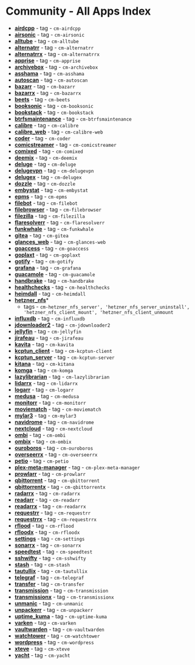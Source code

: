 # Community - All Apps Index

  -  **[airdcpp](../community/apps/airdcpp.md)**  - tag - `cm-airdcpp`
  -  **[airsonic](../community/apps/airsonic.md)**  - tag - `cm-airsonic`
  -  **[alltube](../community/apps/alltube.md)**  - tag - `cm-alltube`
  -  **[alternatrr](../community/apps/alternatrr.md)**  - tag - `cm-alternatrr`
  -  **[alternatrrx](../community/apps/alternatrrx.md)**  - tag - `cm-alternatrrx`
  -  **[apprise](../community/apps/apprise.md)**  - tag - `cm-apprise`
  -  **[archivebox](../community/apps/archivebox.md)**  - tag - `cm-archivebox`
  -  **[asshama](../community/apps/asshama.md)**  - tag - `cm-asshama`
  -  **[autoscan](../community/apps/autoscan.md)**  - tag - `cm-autoscan`
  -  **[bazarr](../community/apps/bazarr.md)**  - tag - `cm-bazarr`
  -  **[bazarrx](../community/apps/bazarrx.md)**  - tag - `cm-bazarrx`
  -  **[beets](../community/apps/beets.md)**  - tag - `cm-beets`
  -  **[booksonic](../community/apps/booksonic.md)**  - tag - `cm-booksonic`
  -  **[bookstack](../community/apps/bookstack.md)**  - tag - `cm-bookstack`
  -  **[btrfsmaintenance](../community/apps/btrfsmaintenance.md)**  - tag - `cm-btrfsmaintenance`
  -  **[calibre](../community/apps/calibre.md)**  - tag - `cm-calibre`
  -  **[calibre_web](../community/apps/calibre_web.md)**  - tag - `cm-calibre-web`
  -  **[coder](../community/apps/coder.md)**  - tag - `cm-coder`
  -  **[comicstreamer](../community/apps/comicstreamer.md)**  - tag - `cm-comicstreamer`
  -  **[comixed](../community/apps/comixed.md)**  - tag - `cm-comixed`
  -  **[deemix](../community/apps/deemix.md)**  - tag - `cm-deemix`
  -  **[deluge](../community/apps/deluge.md)**  - tag - `cm-deluge`
  -  **[delugevpn](../community/apps/delugevpn.md)**  - tag - `cm-delugevpn`
  -  **[delugex](../community/apps/delugex.md)**  - tag - `cm-delugex`
  -  **[dozzle](../community/apps/dozzle.md)**  - tag - `cm-dozzle`
  -  **[embystat](../community/apps/embystat.md)**  - tag - `cm-embystat`
  -  **[epms](../community/apps/epms.md)**  - tag - `cm-epms`
  -  **[filebot](../community/apps/filebot.md)**  - tag - `cm-filebot`
  -  **[filebrowser](../community/apps/filebrowser.md)**  - tag - `cm-filebrowser`
  -  **[filezilla](../community/apps/filezilla.md)**  - tag - `cm-filezilla`
  -  **[flaresolverr](../community/apps/flaresolverr.md)**  - tag - `cm-flaresolverr`
  -  **[funkwhale](../community/apps/funkwhale.md)**  - tag - `cm-funkwhale`
  -  **[gitea](../community/apps/gitea.md)**  - tag - `cm-gitea`
  -  **[glances_web](../community/apps/glances_web.md)**  - tag - `cm-glances-web`
  -  **[goaccess](../community/apps/goaccess.md)**  - tag - `cm-goaccess`
  -  **[goplaxt](../community/apps/goplaxt.md)**  - tag - `cm-goplaxt`
  -  **[gotify](../community/apps/gotify.md)**  - tag - `cm-gotify`
  -  **[grafana](../community/apps/grafana.md)**  - tag - `cm-grafana`
  -  **[guacamole](../community/apps/guacamole.md)**  - tag - `cm-guacamole`
  -  **[handbrake](../community/apps/handbrake.md)**  - tag - `cm-handbrake`
  -  **[healthchecks](../community/apps/healthchecks.md)**  - tag - `cm-healthchecks`
  -  **[heimdall](../community/apps/heimdall.md)**  - tag - `cm-heimdall`
  -  **[hetzner_nfs](../community/apps/hetzner_nfs.md)***  <br />
        - tags - `cm-hetzner_nfs_server', 'hetzner_nfs_server_uninstall', 'hetzner_nfs_client_mount', 'hetzner_nfs_client_unmount`
  -  **[influxdb](../community/apps/influxdb.md)**  - tag - `cm-influxdb`
  -  **[jdownloader2](../community/apps/jdownloader2.md)**  - tag - `cm-jdownloader2`
  -  **[jellyfin](../community/apps/jellyfin.md)**  - tag - `cm-jellyfin`
  -  **[jirafeau](../community/apps/jirafeau.md)**  - tag - `cm-jirafeau`
  -  **[kavita](../community/apps/kavita.md)**  - tag - `cm-kavita`
  -  **[kcptun_client](../community/apps/kcptun_client.md)**  - tag - `cm-kcptun-client`
  -  **[kcptun_server](../community/apps/kcptun_server.md)**  - tag - `cm-kcptun-server`
  -  **[kitana](../community/apps/kitana.md)**  - tag - `cm-kitana`
  -  **[komga](../community/apps/komga.md)**  - tag - `cm-komga`
  -  **[lazylibrarian](../community/apps/lazylibrarian.md)**  - tag - `cm-lazylibrarian`
  -  **[lidarrx](../community/apps/lidarrx.md)**  - tag - `cm-lidarrx`
  -  **[logarr](../community/apps/logarr.md)**  - tag - `cm-logarr`
  -  **[medusa](../community/apps/medusa.md)**  - tag - `cm-medusa`
  -  **[monitorr](../community/apps/monitorr.md)**  - tag - `cm-monitorr`
  -  **[moviematch](../community/apps/moviematch.md)**  - tag - `cm-moviematch`
  -  **[mylar3](../community/apps/mylar3.md)**  - tag - `cm-mylar3`
  -  **[navidrome](../community/apps/navidrome.md)**  - tag - `cm-navidrome`
  -  **[nextcloud](../community/apps/nextcloud.md)**  - tag - `cm-nextcloud`
  -  **[ombi](../community/apps/ombi.md)**  - tag - `cm-ombi`
  -  **[ombix](../community/apps/ombix.md)**  - tag - `cm-ombix`
  -  **[ouroboros](../community/apps/ouroboros.md)**  - tag - `cm-ouroboros`
  -  **[overseerrx](../community/apps/overseerrx.md)**  - tag - `cm-overseerrx`
  -  **[petio](../community/apps/petio.md)**  - tag - `cm-petio`
  -  **[plex-meta-manager](../community/apps/plex-meta-manager.md)**  - tag - `cm-plex-meta-manager`
  -  **[prowlarr](../community/apps/prowlarr.md)**  - tag - `cm-prowlarr`
  -  **[qbittorrent](../community/apps/qbittorrent.md)**  - tag - `cm-qbittorrent`
  -  **[qbittorrentx](../community/apps/qbittorrentx.md)**  - tag - `cm-qbittorrentx`
  -  **[radarrx](../community/apps/radarrx.md)**  - tag - `cm-radarrx`
  -  **[readarr](../community/apps/readarr.md)**  - tag - `cm-readarr`
  -  **[readarrx](../community/apps/readarrx.md)**  - tag - `cm-readarrx`
  -  **[requestrr](../community/apps/alternatrr.md)**  - tag - `cm-requestrr`
  -  **[requestrrx](../community/apps/requestrr.md)**  - tag - `cm-requestrrx`
  -  **[rflood](../community/apps/rflood.md)**  - tag - `cm-rflood`
  -  **[rfloodx](../community/apps/rfloodx.md)**  - tag - `cm-rfloodx`
  -  **[settings](../community/settings.md)**  - tag - `cm-settings`
  -  **[sonarrx](../community/apps/sonarrx.md)**  - tag - `cm-sonarrx`
  -  **[speedtest](../community/apps/speedtest.md)**  - tag - `cm-speedtest`
  -  **[sshwifty](../community/apps/sshwifty.md)**  - tag - `cm-sshwifty`
  -  **[stash](../community/apps/stash.md)**  - tag - `cm-stash`
  -  **[tautullix](../community/apps/tautullix.md)**  - tag - `cm-tautullix`
  -  **[telegraf](../community/apps/telegraf.md)**  - tag - `cm-telegraf`
  -  **[transfer](../community/apps/transfer.md)**  - tag - `cm-transfer`
  -  **[transmission](../community/apps/transmission.md)**  - tag - `cm-transmission`
  -  **[transmissionx](../community/apps/transmissionx.md)**  - tag - `cm-transmissionx`
  -  **[unmanic](../community/apps/unmanic.md)**  - tag - `cm-unmanic`
  -  **[unpackerr](../community/apps/unpackerr.md)**  - tag - `cm-unpackerr`
  -  **[uptime_kuma](../community/apps/uptime_kuma.md)**  - tag - `cm-uptime-kuma`
  -  **[varken](../community/apps/varken.md)**  - tag - `cm-varken`
  -  **[vaultwarden](../community/apps/vaultwarden.md)**  - tag - `cm-vaultwarden`
  -  **[watchtower](../community/apps/watchtower.md)**  - tag - `cm-watchtower`
  -  **[wordpress](../community/apps/wordpress.md)**  - tag - `cm-wordpress`
  -  **[xteve](../community/apps/xteve.md)**  - tag - `cm-xteve`
  -  **[yacht](../community/apps/yacht.md)**  - tag - `cm-yacht`
